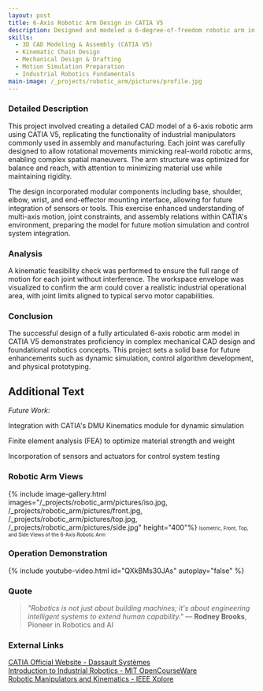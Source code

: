 ```yaml
---
layout: post
title: 6-Axis Robotic Arm Design in CATIA V5
description: Designed and modeled a 6-degree-of-freedom robotic arm in CATIA V5, focusing on accurate kinematic articulation and ergonomic workspace optimization for industrial automation applications.
skills: 
  - 3D CAD Modeling & Assembly (CATIA V5)
  - Kinematic Chain Design
  - Mechanical Design & Drafting
  - Motion Simulation Preparation
  - Industrial Robotics Fundamentals
main-image: /_projects/robotic_arm/pictures/profile.jpg
---
```


### Detailed Description
This project involved creating a detailed CAD model of a 6-axis robotic arm using CATIA V5, replicating the functionality of industrial manipulators commonly used in assembly and manufacturing. Each joint was carefully designed to allow rotational movements mimicking real-world robotic arms, enabling complex spatial maneuvers. The arm structure was optimized for balance and reach, with attention to minimizing material use while maintaining rigidity.

The design incorporated modular components including base, shoulder, elbow, wrist, and end-effector mounting interface, allowing for future integration of sensors or tools. This exercise enhanced understanding of multi-axis motion, joint constraints, and assembly relations within CATIA's environment, preparing the model for future motion simulation and control system integration.

### Analysis
A kinematic feasibility check was performed to ensure the full range of motion for each joint without interference. The workspace envelope was visualized to confirm the arm could cover a realistic industrial operational area, with joint limits aligned to typical servo motor capabilities.

### Conclusion
The successful design of a fully articulated 6-axis robotic arm model in CATIA V5 demonstrates proficiency in complex mechanical CAD design and foundational robotics concepts. This project sets a solid base for future enhancements such as dynamic simulation, control algorithm development, and physical prototyping.

## Additional Text
*Future Work:*

 Integration with CATIA's DMU Kinematics module for dynamic simulation

 Finite element analysis (FEA) to optimize material strength and weight

 Incorporation of sensors and actuators for control system testing

### Robotic Arm Views
{% include image-gallery.html images="/_projects/robotic_arm/pictures/iso.jpg, /_projects/robotic_arm/pictures/front.jpg, /_projects/robotic_arm/pictures/top.jpg, /_projects/robotic_arm/pictures/side.jpg" height="400"%}
<span style="font-size: 10px">Isometric, Front, Top, and Side Views of the 6-Axis Robotic Arm</span>  

### Operation Demonstration
{% include youtube-video.html id="QXkBMs30JAs" autoplay="false" %}

### Quote
> *"Robotics is not just about building machines; it's about engineering intelligent systems to extend human capability."*
> — **Rodney Brooks**, Pioneer in Robotics and AI

### External Links
[CATIA Official Website - Dassault Systèmes](https://www.3ds.com/products-services/catia/)  
[Introduction to Industrial Robotics - MIT OpenCourseWare](https://ocw.mit.edu/courses/mechanical-engineering/2-120-introduction-to-industrial-robotics-fall-2005/)  
[Robotic Manipulators and Kinematics - IEEE Xplore](https://ieeexplore.ieee.org/document/846927)
